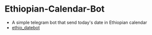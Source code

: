 # Ethiopian-Calendar-Bot
- A simple telegram bot that send today's date in Ethiopian calendar 
- [ethio_datebot](https://t.me/ethio_datebot)
